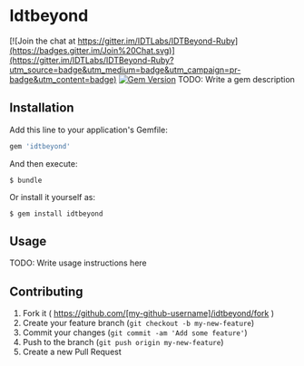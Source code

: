 # Idtbeyond

[![Join the chat at https://gitter.im/IDTLabs/IDTBeyond-Ruby](https://badges.gitter.im/Join%20Chat.svg)](https://gitter.im/IDTLabs/IDTBeyond-Ruby?utm_source=badge&utm_medium=badge&utm_campaign=pr-badge&utm_content=badge)
[![Gem Version](https://badge.fury.io/rb/threescale_api.svg)](http://badge.fury.io/rb/threescale_api)
TODO: Write a gem description

## Installation

Add this line to your application's Gemfile:

```ruby
gem 'idtbeyond'
```

And then execute:

    $ bundle

Or install it yourself as:

    $ gem install idtbeyond

## Usage

TODO: Write usage instructions here

## Contributing

1. Fork it ( https://github.com/[my-github-username]/idtbeyond/fork )
2. Create your feature branch (`git checkout -b my-new-feature`)
3. Commit your changes (`git commit -am 'Add some feature'`)
4. Push to the branch (`git push origin my-new-feature`)
5. Create a new Pull Request
